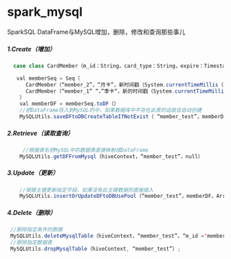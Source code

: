 # spark_mysql
SparkSQL DataFrame与MySQL增加，删除，修改和查询那些事儿


##### 1.Create（增加）

```java 
  case class CardMember（m_id：String，card_type：String，expire：Timestamp，duration：Int，is_sale：Boolean，date：Date，user：long，salary：Float）

   val memberSeq = Seq（
      CardMember（“member_2”，“月卡”，新时间戳（System.currentTimeMillis（）），31，false，新日期（System.currentTimeMillis（）），123223,0.32f），
      CardMember（“member_1” “，”季卡“，新的时间戳（System.currentTimeMillis（）），93，false，new Date（System.currentTimeMillis（）），124224,0.362f）
    ）
    val memberDF = memberSeq.toDF（）
    //把DataFrame存入到MySQL的中，如果数据库中不存在此表的话就会自动创建
    MySQLUtils.saveDFtoDBCreateTableIfNotExist（ “member_test”，memberDF）

```

##### 2.Retrieve（读取查询）

```java 
     //根据表名把MySQL中的数据表直接映射成DataFrame 
    MySQLUtils.getDFFromMysql（hiveContext，“member_test”，null）
```

##### 3.Update（更新）

```java 
    //根据主键更新指定字段，如果没有此主键数据则直接插入
    MySQLUtils.insertOrUpdateDFtoDBUsePool（“member_test”，memberDF，Array（“user”，“salary”））
```

##### 4.Delete（删除）

```java 
 //删除指定条件的数据
 MySQLUtils.deleteMysqlTable（hiveContext，“member_test”，“m_id ='member_1'”）; 
 //删除指定数据表
 MySQLUtils.dropMysqlTable（hiveContext, “member_test”）; 
```
